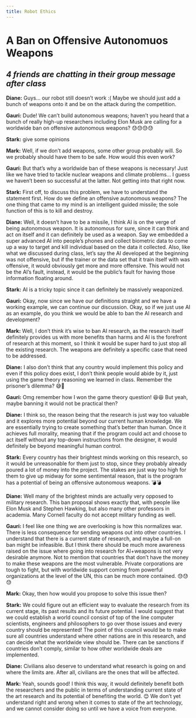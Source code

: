 ```yaml
---
title: Robot Ethics
---
```


A Ban on Offensive Autonomuos Weapons
===============================

## *4 friends are chatting in their group message after class*

**Diane:** Guys… our robot still doesn’t work :( Maybe we should just add a bunch of weapons onto it and be on the attack during the competition. 

**Gauri:** Dude! We can’t build autonomous weapons; haven’t you heard that a bunch of really high-up researchers including Elon Musk are calling for a worldwide ban on offensive autonomous weapons? 😓😓😓😓

**Stark:** give some opinions

**Mark:** Well, if we don’t add weapons, some other group probably will. So we probably should have them to be safe. How would this even work?

**Gauri:** But that’s why a worldwide ban of these weapons is necessary! Just like we have tried to tackle nuclear weapons and climate problems… I guess we haven’t been so successful at the latter. Not getting into that right now. 

**Stark:** First off, to discuss this problem, we have to understand the statement first. How do we define an offensive autonomous weapons? The one thing that came to my mind is an intelligent guided missile; the sole function of this is to kill and destroy. 

**Diane:** Well, it doesn’t have to be a missile, I think AI is on the verge of being autonomous weapon. It is autonomous for sure, since it can think and act on itself and it can definitely be used as a weapon. Say we embedded a super advanced AI into people’s phones and collect biometric data to come up a way to target and kill individual based on the data it collected. 
Also, like what we discussed during class, let’s say the AI developed at the beginning was not offensive, but if the trainer or the data set that it train itself with was offensive, it would obviously get more and more offensive. This would not be the AI’s fault, instead, it would be the public’s fault for having those information floating around. 

**Stark:** AI is a tricky topic since it can definitely be massively weaponized. 

**Gauri:** Okay, now since we have our definitions straight and we have a working example, we can continue our discussion. Okay, so if we just use AI as an example, do you think we would be able to ban the AI research and development?

**Mark:** Well, I don’t think it’s wise to ban AI research, as the research itself definitely provides us with more benefits than harms and AI is the forefront of research at this moment, so I think it would be super hard to just stop all the existing research. The weapons are definitely a specific case that need to be addressed.

**Diane:** I also don’t think that any country would implement this policy and even if this policy does exist, I don’t think people would abide by it, just using the game theory reasoning we learned in class. Remember the prisoner’s dilemma? 😅👥

**Gauri:** Omg remember how I won the game theory question! 😆😆 But yeah, maybe banning it would not be practical then?

**Diane:** I think so, the reason being that the research is just way too valuable and it explores more potential beyond our current human knowledge. We are essentially trying to create something that’s better than human. Once it achieves full morality, meaning that if the program could act and choose to act itself without any top-down instructions from the designer, it would definitely be beyond meaningful human control.

**Stark:** Every country has their brightest minds working on this research, so it would be unreasonable for them just to stop, since they probably already poured a lot of money into the project. The stakes are just way too high for them to give up midway for some sentimental reason, that is the program has a potential of being an offensive autonomous weapons. 💣💣

**Diane:** Well many of the brightest minds are actually very opposed to military research. This ban proposal shows exactly that, with people like Elon Musk and Stephen Hawking, but also many other professors in academia. Many Cornell faculty do not accept military funding as well.

**Gauri:** I feel like one thing we are overlooking is how this normalizes war. There is less consequence for sending weapons out into other countries. I understand that there is a current state of research, and maybe a full-on ban might be infeasible. But I think there should be much more awareness raised on the issue where going into research for AI+weapons is not very desirable anymore.  Not to mention that countries that don’t have the money to make these weapons are the most vulnerable. Private corporations are tough to fight, but with worldwide support coming from powerful organizations at the level of the UN, this can be much more contained. 😓😓😓

**Mark:** Okay, then how would you propose to solve this issue then? 

**Stark:** We could figure out an efficient way to evaluate the research from its current stage, its past results and its future potential. I would suggest that we could establish a world council consist of top of the line computer scientists, engineers and philosophers to go over those issues and every country should be represented! The point of this council would be to make sure all countries understand where other nations are in this research, and can decide what the worldwide view should be. There can be sanctions if countries don’t comply, similar to how other worldwide deals are implemented.

**Diane:** Civilians also deserve to understand what research is going on and where the limits are. After all, civilians are the ones that will be affected.  

**Mark:** Yeah, sounds good! I think this way, it would definitely benefit both the researchers and the public in terms of understanding current state of the art research and its potential of benefiting the world. 😊 We don’t yet understand right and wrong when it comes to state of the art technology, and we cannot consider doing so until we have a voice from everyone. 
